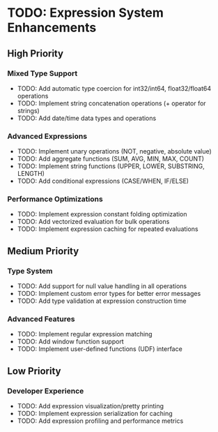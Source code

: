 # TODO: Expression System Enhancements

## High Priority

### Mixed Type Support

- TODO: Add automatic type coercion for int32/int64, float32/float64 operations
- TODO: Implement string concatenation operations (+ operator for strings)
- TODO: Add date/time data types and operations

### Advanced Expressions

- TODO: Implement unary operations (NOT, negative, absolute value)
- TODO: Add aggregate functions (SUM, AVG, MIN, MAX, COUNT)
- TODO: Implement string functions (UPPER, LOWER, SUBSTRING, LENGTH)
- TODO: Add conditional expressions (CASE/WHEN, IF/ELSE)

### Performance Optimizations

- TODO: Implement expression constant folding optimization
- TODO: Add vectorized evaluation for bulk operations
- TODO: Implement expression caching for repeated evaluations

## Medium Priority

### Type System

- TODO: Add support for null value handling in all operations
- TODO: Implement custom error types for better error messages
- TODO: Add type validation at expression construction time

### Advanced Features

- TODO: Implement regular expression matching
- TODO: Add window function support
- TODO: Implement user-defined functions (UDF) interface

## Low Priority

### Developer Experience

- TODO: Add expression visualization/pretty printing
- TODO: Implement expression serialization for caching
- TODO: Add expression profiling and performance metrics
